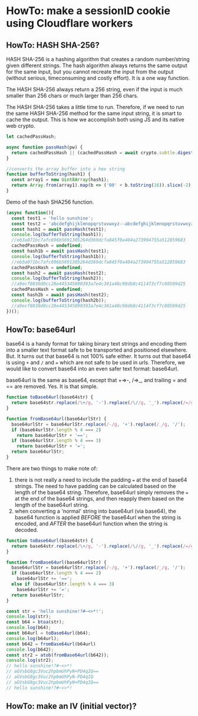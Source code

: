 #  HowTo: make a sessionID cookie using Cloudflare workers

## HowTo: HASH SHA-256? 

HASH SHA-256 is a hashing algorithm that creates a random number/string given different strings. The hash algorithm always returns the same output for the same input, but you cannot recreate the input from the output (without serious, timeconsuming and costly effort). It is a one way function.

The HASH SHA-256 always return a 256 string, even if the input is much smaller than 256 chars or much larger than 256 chars.

The HASH SHA-256 takes a little time to run. Therefore, if we need to run the same HASH SHA-256 method for the same input string, it is smart to cache the output. This is how we accomplish both using JS and its native web crypto.

```javascript
let cachedPassHash;

async function passHash(pw) {
  return cachedPassHash || (cachedPassHash = await crypto.subtle.digest('SHA-256', new TextEncoder().encode(pw)));
}

//converts the array buffer into a hex string 
function bufferToString(hash1) {
  const array1 = new Uint8Array(hash1);
  return Array.from(array1).map(b => ('00' + b.toString(16)).slice(-2)).join(''); 
}
```

Demo of the hash SHA256 function.

```javascript
(async function(){
  const test1 = 'hello sunshine';
  const test2 = 'abcdefghijklmnopqrstuvwxyz--abcdefghijklmnopqrstuvwxyz--abcdefghijklmnopqrstuvwxyz--abcdefghijklmnopqrstuvwxyz--abcdefghijklmnopqrstuvwxyz--abcdefghijklmnopqrstuvwxyz--abcdefghijklmnopqrstuvwxyz--abcdefghijklmnopqrstuvwxyz--abcdefghijklmnopqrstuvwxyz--abcdefghijklmnopqrstuvwxyz--abcdefghijklmnopqrstuvwxyz--abcdefghijklmnopqrstuvwxyz--abcdefghijklmnopqrstuvwxyz--abcdefghijklmnopqrstuvwxyz--abcdefghijklmnopqrstuvwxyz--abcdefghijklmnopqrstuvwxyz--abcdefghijklmnopqrstuvwxyz--abcdefghijklmnopqrstuvwxyz--';
  const hash1 = await passHash(test1);
  console.log(bufferToString(hash1));
  //eb3a071bc7afc696b5691305264d369dcfa845f0a404a273994755a512859683
  cachedPassHash = undefined;
  const hash1b = await passHash(test1);
  console.log(bufferToString(hash1b));
  //eb3a071bc7afc696b5691305264d369dcfa845f0a404a273994755a512859683
  cachedPassHash = undefined;
  const hash2 = await passHash(test2);
  console.log(bufferToString(hash2));
  //a9ecf8830d0cc28e445345890393a7e4c301a48c98db8c4114f3cf7c80509d25
  cachedPassHash = undefined;
  const hash2b = await passHash(test2);
  console.log(bufferToString(hash2b));
  //a9ecf8830d0cc28e445345890393a7e4c301a48c98db8c4114f3cf7c80509d25
})();
```

## HowTo: base64url

base64 is a handy format for taking binary text strings and encoding them into a smaller text format safe to be transported and positioned elsewhere. But. It turns out that base64 is not 100% safe either. It turns out that base64 is using `+` and `/` and `=` which are not safe to be used in urls. Therefore, we would like to convert base64 into an even safer text format: base64url.

base64url is the same as base64, except that +=>-, /=>_, and trailing = and == are removed. Yes. It is that simple.

```javascript
function toBase64url(base64str) {
  return base64str.replace(/\+/g, '-').replace(/\//g, '_').replace(/=/g, '');
}

function fromBase64url(base64urlStr) {
  base64urlStr = base64urlStr.replace(/-/g, '+').replace(/_/g, '/');
  if (base64urlStr.length % 4 === 2)
    return base64urlStr + '==';
  if (base64urlStr.length % 4 === 3)
    return base64urlStr + '=';
  return base64urlStr;
}
```

There are two things to make note of:
1. there is not really a need to include the padding `=` at the end of base64 strings. The need to have padding can be calculated based on the length of the base64 string. Therefore, base64url simply removes the `=` at the end of the base64 strings, and then reapply them based on the length of the base64url string.
2.  when converting a 'normal' string into base64url (via base64), the base64 function is applied *BEFORE* the base64url when the string is encoded, and *AFTER* the base64url function when the string is decoded.
 
```javascript
function toBase64url(base64str) {
  return base64str.replace(/\+/g, '-').replace(/\//g, '_').replace(/=/g, '');
}

function fromBase64url(base64urlStr) {
  base64urlStr = base64urlStr.replace(/-/g, '+').replace(/_/g, '/');
  if (base64urlStr.length % 4 === 2)
    base64urlStr += '==';
  else if (base64urlStr.length % 4 === 3)
    base64urlStr += '=';
  return base64urlStr;
}

const str = 'hello sunshine!?#~<>*!';
console.log(str);                       
const b64 = btoa(str);
console.log(b64);
const b64url = toBase64url(b64); 
console.log(b64url);
const b642 = fromBase64url(b64url)      
console.log(b642);
const str2 = atob(fromBase64url(b642)); 
console.log(str2);
// hello sunshine!?#~<>*!
// aGVsbG8gc3Vuc2hpbmUhPyN+PD4qIQ==
// aGVsbG8gc3Vuc2hpbmUhPyN-PD4qIQ
// aGVsbG8gc3Vuc2hpbmUhPyN+PD4qIQ==
// hello sunshine!?#~<>*! 
```

## HowTo: make an IV (initial vector)?

